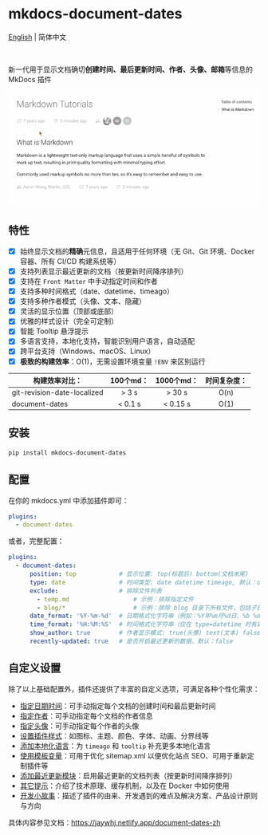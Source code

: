 # mkdocs-document-dates

[English](README.md) | 简体中文

<br />

新一代用于显示文档确切**创建时间、最后更新时间、作者、头像、邮箱**等信息的 MkDocs 插件

![render](render.gif)

## 特性

- [x] 始终显示文档的**精确**元信息，且适用于任何环境（无 Git、Git 环境、Docker 容器、所有 CI/CD 构建系统等）
- [x] 支持列表显示最近更新的文档（按更新时间降序排列）
- [x] 支持在 `Front Matter` 中手动指定时间和作者
- [x] 支持多种时间格式（date、datetime、timeago）
- [x] 支持多种作者模式（头像、文本、隐藏）
- [x] 灵活的显示位置（顶部或底部）
- [x] 优雅的样式设计（完全可定制）
- [x] 智能 Tooltip 悬浮提示
- [x] 多语言支持，本地化支持，智能识别用户语言，自动适配
- [x] 跨平台支持（Windows、macOS、Linux）
- [x] **极致的构建效率**：O(1)，无需设置环境变量 `!ENV` 来区别运行

| 构建效率对比：                | 100个md： | 1000个md： | 时间复杂度： |
| --------------------------- | :------: | :-------: | :---------: |
| git-revision-date-localized |  > 3 s   |  > 30 s   |    O(n)     |
| document-dates              | < 0.1 s  | < 0.15 s  |    O(1)     |

## 安装

```bash
pip install mkdocs-document-dates
```

## 配置

在你的 mkdocs.yml 中添加插件即可：

```yaml
plugins:
  - document-dates
```

或者，完整配置：

```yaml
plugins:
  - document-dates:
      position: top            # 显示位置: top(标题后) bottom(文档末尾)
      type: date               # 时间类型: date datetime timeago, 默认：date
      exclude:                 # 排除文件列表
        - temp.md                  # 示例：排除指定文件
        - blog/*                   # 示例：排除 blog 目录下所有文件，包括子目录
      date_format: '%Y-%m-%d'  # 日期格式化字符串（例如：%Y年%m月%d日、%b %d, %Y）
      time_format: '%H:%M:%S'  # 时间格式化字符串（仅在 type=datetime 时有效）
      show_author: true        # 作者显示模式: true(头像) text(文本) false(隐藏)
      recently-updated: true   # 是否开启最近更新的数据，默认：false
```

## 自定义设置

除了以上基础配置外，插件还提供了丰富的自定义选项，可满足各种个性化需求：

- [指定日期时间](https://jaywhj.netlify.app/document-dates-zh#%E6%8C%87%E5%AE%9A%E6%97%A5%E6%9C%9F%E6%97%B6%E9%97%B4)：可手动指定每个文档的创建时间和最后更新时间
- [指定作者](https://jaywhj.netlify.app/document-dates-zh#%E6%8C%87%E5%AE%9A%E4%BD%9C%E8%80%85)：可手动指定每个文档的作者信息
- [指定头像](https://jaywhj.netlify.app/document-dates-zh#%E6%8C%87%E5%AE%9A%E5%A4%B4%E5%83%8F)：可手动指定每个作者的头像
- [设置插件样式](https://jaywhj.netlify.app/document-dates-zh#%E8%AE%BE%E7%BD%AE%E6%8F%92%E4%BB%B6%E6%A0%B7%E5%BC%8F)：如图标、主题、颜色、字体、动画、分界线等
- [添加本地化语言](https://jaywhj.netlify.app/document-dates-zh#%E6%B7%BB%E5%8A%A0%E6%9C%AC%E5%9C%B0%E5%8C%96%E8%AF%AD%E8%A8%80)：为 `timeago` 和 `tooltip` 补充更多本地化语言
- [使用模板变量](https://jaywhj.netlify.app/document-dates-zh#%E4%BD%BF%E7%94%A8%E6%A8%A1%E6%9D%BF%E5%8F%98%E9%87%8F)：可用于优化 sitemap.xml 以便优化站点 SEO、可用于重新定制插件等
- [添加最近更新模块](https://jaywhj.netlify.app/document-dates-zh#%E6%B7%BB%E5%8A%A0%E6%9C%80%E8%BF%91%E6%9B%B4%E6%96%B0%E6%A8%A1%E5%9D%97)：启用最近更新的文档列表（按更新时间降序排列）
- [其它提示](https://jaywhj.netlify.app/document-dates-zh#%E5%85%B6%E5%AE%83%E6%8F%90%E7%A4%BA)：介绍了技术原理、缓存机制，以及在 Docker 中如何使用
- [开发小故事](https://jaywhj.netlify.app/document-dates-zh#%E5%BC%80%E5%8F%91%E5%B0%8F%E6%95%85%E4%BA%8B)：描述了插件的由来、开发遇到的难点及解决方案、产品设计原则与方向

具体内容参见文档：https://jaywhj.netlify.app/document-dates-zh
